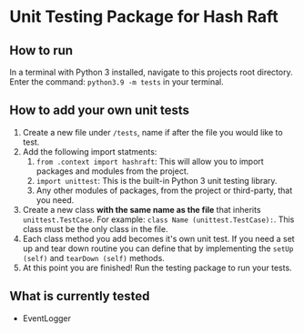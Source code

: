 # Unit Testing Package for Hash Raft

## How to run
In a terminal with Python 3 installed, navigate to this projects root directory. 
Enter the command: `python3.9 -m tests` in your terminal.

## How to add your own unit tests
1. Create a new file under `/tests`, name if after the file you would like to test.
2. Add the following import statments:
    1. `from .context import hashraft`: This will allow you to import packages and modules from the project.
    2. `import unittest`: This is the built-in Python 3 unit testing library. 
    3. Any other modules of packages, from the project or third-party, that you need.
3. Create a new class **with the same name as the file** that inherits `unittest.TestCase`. For example: `class Name (unittest.TestCase):`. This class must be the only class in the file. 
4. Each class method you add becomes it's own unit test. If you need a set up and tear down routine you can define that by implementing the `setUp (self)` and `tearDown (self)` methods. 
5. At this point you are finished! Run the testing package to run your tests.

## What is currently tested
- EventLogger
    